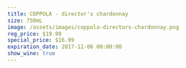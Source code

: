 ```yaml
---
title: COPPOLA - director's chardonnay
size: 750mL
image: /assets/images/coppola-directors-chardonnay.png
reg_price: $19.99
special_price: $16.99
expiration_date: 2017-12-06 00:00:00
show_wine: true
---
```



